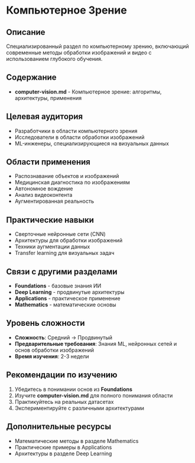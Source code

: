 # Компьютерное Зрение

## Описание
Специализированный раздел по компьютерному зрению, включающий современные методы обработки изображений и видео с использованием глубокого обучения.

## Содержание
- **computer-vision.md** - Компьютерное зрение: алгоритмы, архитектуры, применения

## Целевая аудитория
- Разработчики в области компьютерного зрения
- Исследователи в области обработки изображений
- ML-инженеры, специализирующиеся на визуальных данных

## Области применения
- Распознавание объектов и изображений
- Медицинская диагностика по изображениям
- Автономное вождение
- Анализ видеоконтента
- Аугментированная реальность

## Практические навыки
- Сверточные нейронные сети (CNN)
- Архитектуры для обработки изображений
- Техники аугментации данных
- Transfer learning для визуальных задач

## Связи с другими разделами
- **Foundations** - базовые знания ИИ
- **Deep Learning** - продвинутые архитектуры
- **Applications** - практическое применение
- **Mathematics** - математические основы

## Уровень сложности
- **Сложность**: Средний → Продвинутый
- **Предварительные требования**: Знания ML, нейронных сетей и основ обработки изображений
- **Время изучения**: 2-3 недели

## Рекомендации по изучению
1. Убедитесь в понимании основ из **Foundations**
2. Изучите **computer-vision.md** для полного понимания области
3. Практикуйтесь на реальных датасетах
4. Экспериментируйте с различными архитектурами

## Дополнительные ресурсы
- Математические методы в разделе Mathematics
- Практические примеры в Applications
- Архитектуры в разделе Deep Learning 